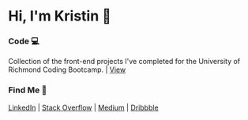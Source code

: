 # Hi, I'm Kristin :wave:

### Code :computer:

Collection of the front-end projects I've completed for the University of Richmond Coding Bootcamp. | [View](http://kristin-i.com/Front-End/)

### Find Me :round_pushpin:

[LinkedIn](https://www.linkedin.com/in/kristiniacone/) | [Stack Overflow](https://stackoverflow.com/users/8871185/kristin-iacone?tab=profile) | [Medium](https://medium.com/@kiacone) | [Dribbble](https://dribbble.com/kiacone)
